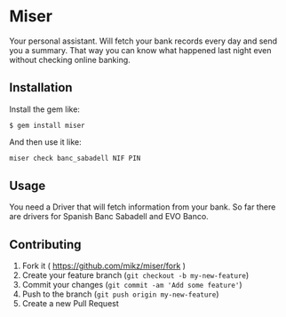 # Miser

Your personal assistant. Will fetch your bank records every day and send you a summary.
That way you can know what happened last night even without checking online banking.

## Installation


Install the gem like:

    $ gem install miser
    
And then use it like:

```bash
miser check banc_sabadell NIF PIN
```

## Usage

You need a Driver that will fetch information from your bank.
So far there are drivers for Spanish Banc Sabadell and EVO Banco. 

## Contributing

1. Fork it ( https://github.com/mikz/miser/fork )
2. Create your feature branch (`git checkout -b my-new-feature`)
3. Commit your changes (`git commit -am 'Add some feature'`)
4. Push to the branch (`git push origin my-new-feature`)
5. Create a new Pull Request
